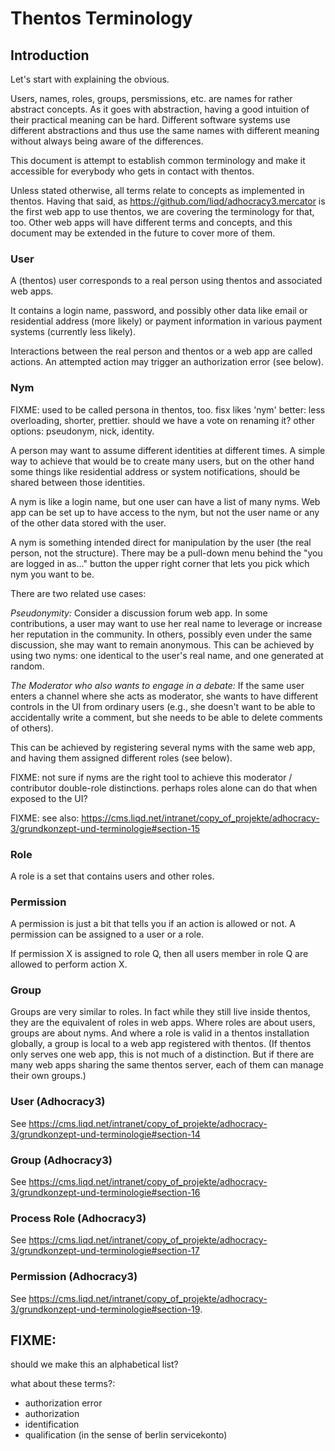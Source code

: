 # Thentos Terminology

## Introduction

Let's start with explaining the obvious.

Users, names, roles, groups, persmissions, etc. are names for rather
abstract concepts.  As it goes with abstraction, having a good
intuition of their practical meaning can be hard.  Different software
systems use different abstractions and thus use the same names with
different meaning without always being aware of the differences.

This document is attempt to establish common terminology and make it
accessible for everybody who gets in contact with thentos.

Unless stated otherwise, all terms relate to concepts as implemented
in thentos.  Having that said, as
https://github.com/liqd/adhocracy3.mercator is the first web app to
use thentos, we are covering the terminology for that, too.  Other web
apps will have different terms and concepts, and this document may be
extended in the future to cover more of them.


### User

A (thentos) user corresponds to a real person using thentos and
associated web apps.

It contains a login name, password, and possibly other data like email
or residential address (more likely) or payment information in various
payment systems (currently less likely).

Interactions between the real person and thentos or a web app are
called actions.  An attempted action may trigger an authorization
error (see below).


### Nym

FIXME: used to be called persona in thentos, too.  fisx likes 'nym'
better: less overloading, shorter, prettier.  should we have a vote on
renaming it?  other options: pseudonym, nick, identity.

A person may want to assume different identities at different times.
A simple way to achieve that would be to create many users, but on the
other hand some things like residential address or system
notifications, should be shared between those identities.

A nym is like a login name, but one user can have a list of many nyms.
Web app can be set up to have access to the nym, but not the user name
or any of the other data stored with the user.

A nym is something intended direct for manipulation by the user (the
real person, not the structure).  There may be a pull-down menu behind
the "you are logged in as..." button the upper right corner that lets
you pick which nym you want to be.

There are two related use cases:

*Pseudonymity:* Consider a discussion forum web app.  In some
contributions, a user may want to use her real name to leverage or
increase her reputation in the community.  In others, possibly even
under the same discussion, she may want to remain anonymous.  This can
be achieved by using two nyms: one identical to the user's real name,
and one generated at random.

*The Moderator who also wants to engage in a debate:* If the same user
enters a channel where she acts as moderator, she wants to have
different controls in the UI from ordinary users (e.g., she doesn't
want to be able to accidentally write a comment, but she needs to be
able to delete comments of others).

This can be achieved by registering several nyms with the same web
app, and having them assigned different roles (see below).

FIXME: not sure if nyms are the right tool to achieve this moderator /
contributor double-role distinctions.  perhaps roles alone can do that
when exposed to the UI?

FIXME: see also:
https://cms.liqd.net/intranet/copy_of_projekte/adhocracy-3/grundkonzept-und-terminologie#section-15


### Role

A role is a set that contains users and other roles.


### Permission

A permission is just a bit that tells you if an action is allowed or
not.  A permission can be assigned to a user or a role.

If permission X is assigned to role Q, then all users member in role Q
are allowed to perform action X.


### Group

Groups are very similar to roles.  In fact while they still live
inside thentos, they are the equivalent of roles in web apps.  Where
roles are about users, groups are about nyms.  And where a role is
valid in a thentos installation globally, a group is local to a web
app registered with thentos.  (If thentos only serves one web app,
this is not much of a distinction.  But if there are many web apps
sharing the same thentos server, each of them can manage their own
groups.)


### User (Adhocracy3)

See https://cms.liqd.net/intranet/copy_of_projekte/adhocracy-3/grundkonzept-und-terminologie#section-14


### Group (Adhocracy3)

See https://cms.liqd.net/intranet/copy_of_projekte/adhocracy-3/grundkonzept-und-terminologie#section-16


### Process Role (Adhocracy3)

See https://cms.liqd.net/intranet/copy_of_projekte/adhocracy-3/grundkonzept-und-terminologie#section-17


### Permission (Adhocracy3)

See https://cms.liqd.net/intranet/copy_of_projekte/adhocracy-3/grundkonzept-und-terminologie#section-19.


## FIXME:

should we make this an alphabetical list?

what about these terms?:

- authorization error
- authorization
- identification
- qualification (in the sense of berlin servicekonto)
